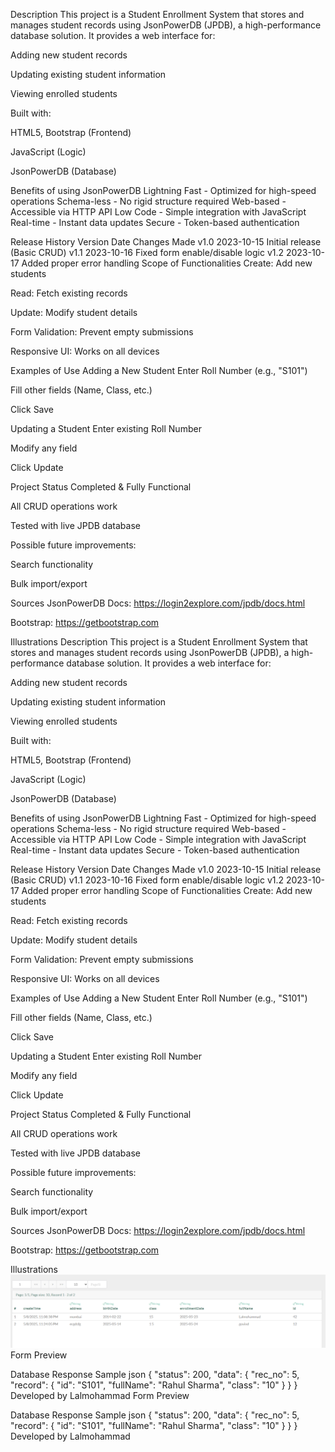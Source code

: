 Description
This project is a Student Enrollment System that stores and manages student records using JsonPowerDB (JPDB), a high-performance database solution. It provides a web interface for:

Adding new student records

Updating existing student information

Viewing enrolled students

Built with:

HTML5, Bootstrap (Frontend)

JavaScript (Logic)

JsonPowerDB (Database)

Benefits of using JsonPowerDB
Lightning Fast - Optimized for high-speed operations
 Schema-less - No rigid structure required
 Web-based - Accessible via HTTP API
 Low Code - Simple integration with JavaScript
 Real-time - Instant data updates
 Secure - Token-based authentication

Release History
Version	Date	Changes Made
v1.0	2023-10-15	Initial release (Basic CRUD)
v1.1	2023-10-16	Fixed form enable/disable logic
v1.2	2023-10-17	Added proper error handling
Scope of Functionalities
Create: Add new students

Read: Fetch existing records

Update: Modify student details

Form Validation: Prevent empty submissions

Responsive UI: Works on all devices

Examples of Use
Adding a New Student
Enter Roll Number (e.g., "S101")

Fill other fields (Name, Class, etc.)

Click Save

Updating a Student
Enter existing Roll Number

Modify any field

Click Update

Project Status
 Completed & Fully Functional

All CRUD operations work

Tested with live JPDB database

Possible future improvements:

Search functionality

Bulk import/export

Sources
JsonPowerDB Docs: https://login2explore.com/jpdb/docs.html

Bootstrap: https://getbootstrap.com

Illustrations
Description
This project is a Student Enrollment System that stores and manages student records using JsonPowerDB (JPDB), a high-performance database solution. It provides a web interface for:

Adding new student records

Updating existing student information

Viewing enrolled students

Built with:

HTML5, Bootstrap (Frontend)

JavaScript (Logic)

JsonPowerDB (Database)

Benefits of using JsonPowerDB
Lightning Fast - Optimized for high-speed operations
 Schema-less - No rigid structure required
 Web-based - Accessible via HTTP API
 Low Code - Simple integration with JavaScript
 Real-time - Instant data updates
 Secure - Token-based authentication

Release History
Version	Date	Changes Made
v1.0	2023-10-15	Initial release (Basic CRUD)
v1.1	2023-10-16	Fixed form enable/disable logic
v1.2	2023-10-17	Added proper error handling
Scope of Functionalities
Create: Add new students

Read: Fetch existing records

Update: Modify student details

Form Validation: Prevent empty submissions

Responsive UI: Works on all devices

Examples of Use
Adding a New Student
Enter Roll Number (e.g., "S101")

Fill other fields (Name, Class, etc.)

Click Save

Updating a Student
Enter existing Roll Number

Modify any field

Click Update

Project Status
 Completed & Fully Functional

All CRUD operations work

Tested with live JPDB database

Possible future improvements:

Search functionality

Bulk import/export

Sources
JsonPowerDB Docs: https://login2explore.com/jpdb/docs.html

Bootstrap: https://getbootstrap.com

Illustrations
![alt text](image-1.png)
Form Preview

Database Response Sample
json
{
  "status": 200,
  "data": {
    "rec_no": 5,
    "record": {
      "id": "S101",
      "fullName": "Rahul Sharma",
      "class": "10"
    }
  }
}
Developed by Lalmohammad
Form Preview

Database Response Sample
json
{
  "status": 200,
  "data": {
    "rec_no": 5,
    "record": {
      "id": "S101",
      "fullName": "Rahul Sharma",
      "class": "10"
    }
  }
}
Developed by Lalmohammad
